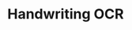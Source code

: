 ---
types: "word"

title: "Handwriting OCR"

categories: ['']

tags: ['Handwriting', 'OCR']

arabic: 'التعرف الآلي على الحروف المخطوطة'

arexps: []

enwords: ['Handwriting OCR']

enexps: []

arlexicons: 'ع'

enlexicons: 'H'

authors: ['Ruqayya Roshdy']

translators: ['']

citations: 'العربية والذكاء الاصطناعي'

sources: 'مركز الملك عبدالله بن عبدالعزيز الدولي لخدمة اللغة العربية'

word: "true"

slug: ""
---